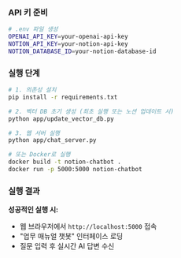 ### API 키 준비

```bash
# .env 파일 생성
OPENAI_API_KEY=your-openai-api-key
NOTION_API_KEY=your-notion-api-key
NOTION_DATABASE_ID=your-notion-database-id

```

### 실행 단계

```bash
# 1. 의존성 설치
pip install -r requirements.txt

# 2. 벡터 DB 초기 생성 (최초 실행 또는 노션 업데이트 시)
python app/update_vector_db.py

# 3. 웹 서버 실행
python app/chat_server.py

# 또는 Docker로 실행
docker build -t notion-chatbot .
docker run -p 5000:5000 notion-chatbot

```


### 실행 결과

**성공적인 실행 시:**

- 웹 브라우저에서 `http://localhost:5000` 접속
- "업무 매뉴얼 챗봇" 인터페이스 로딩
- 질문 입력 후 실시간 AI 답변 수신
